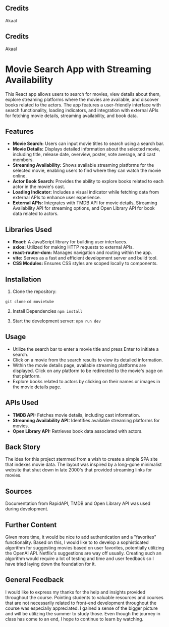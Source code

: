 ## Credits
Akaal

## Credits
Akaal

# Movie Search App with Streaming Availability

This React app allows users to search for movies, view details about them, explore streaming platforms where the movies are available, and discover books related to the actors. The app features a user-friendly interface with search functionality, loading indicators, and integration with external APIs for fetching movie details, streaming availability, and book data.

## Features

- **Movie Search:** Users can input movie titles to search using a search bar.
- **Movie Details:** Displays detailed information about the selected movie, including title, release date, overview, poster, vote average, and cast members.
- **Streaming Availability:** Shows available streaming platforms for the selected movie, enabling users to find where they can watch the movie online.
- **Actor Book Search:** Provides the ability to explore books related to each actor in the movie's cast.
- **Loading Indicator:** Includes a visual indicator while fetching data from external APIs to enhance user experience.
- **External APIs:** Integrates with TMDB API for movie details, Streaming Availability API for streaming options, and Open Library API for book data related to actors.

## Libraries Used

- **React:** A JavaScript library for building user interfaces.
- **axios:** Utilized for making HTTP requests to external APIs.
- **react-router-dom:** Manages navigation and routing within the app.
- **vite:** Serves as a fast and efficient development server and build tool.
- **CSS Modules:** Ensures CSS styles are scoped locally to components.

## Installation

1. Clone the repository:


`git clone`
`cd movietube`

2. Install Dependencies
`npm install`

3. Start the development server:
`npm run dev`

## Usage

- Utilize the search bar to enter a movie title and press Enter to initiate a search.
- Click on a movie from the search results to view its detailed information.
- Within the movie details page, available streaming platforms are displayed. Click on any platform to be redirected to the movie's page on that platform.
- Explore books related to actors by clicking on their names or images in the movie details page.

## APIs Used

- **TMDB API:** Fetches movie details, including cast information.
- **Streaming Availability API:** Identifies available streaming platforms for movies.
- **Open Library API:** Retrieves book data associated with actors.

## Back Story
The idea for this project stemmed from a wish to create a simple SPA site that indexes movie data. The layout was inspired by a long-gone minimalist website that shut down in late 2000's that provided streaming links for movies.

## Sources
Documentation from RapidAPI, TMDB and Open Library API was used during development.

## Further Content
Given more time, it would be nice to add authentication and a "favorites" functionality. Based on this, I would like to to develop a sophisticated algorithm for suggesting movies based on user favorites, potentially utilizing the OpenAI API. Netflix's suggestions are way off usually. Creating such an algorithm would require a lot of testing and time and user feedback so I have tried laying down the foundation for it.

## General Feedback
I would like to express my thanks for the help and insights provided throughout the course. Pointing students to valuable resources and courses that are not necessarily related to front-end development throughout the course was especially appreciated. I gained a sense of the bigger picture and will be utilizing the summer to study those. Even though the journey in class has come to an end, I hope to continue to learn by watching.
